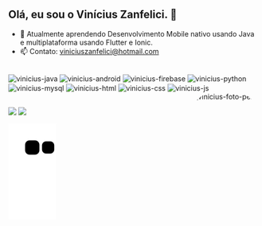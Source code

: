 ## Olá, eu sou o Vinícius Zanfelici. 👋

- 🌱 Atualmente aprendendo Desenvolvimento Mobile nativo usando Java e multiplataforma usando Flutter e Ionic.
- 📫 Contato: viniciuszanfelici@hotmail.com 

<div style="display: inline_block"><br>
  <img align="center" alt="vinicius-java" height="40" width="50" src="https://cdn.jsdelivr.net/gh/devicons/devicon/icons/java/java-original-wordmark.svg" />
  <img align="center" alt="vinicius-android" height="40" width="50" src="https://cdn.jsdelivr.net/gh/devicons/devicon/icons/android/android-original-wordmark.svg" />
  <img align="center" alt="vinicius-firebase" height="40" width="50" src="https://cdn.jsdelivr.net/gh/devicons/devicon/icons/firebase/firebase-plain-wordmark.svg" />
  <img align="center" alt="vinicius-python" height="40" width="50" src="https://cdn.jsdelivr.net/gh/devicons/devicon/icons/python/python-original-wordmark.svg" />
  <img align="center" alt="vinicius-mysql" height="40" width="50" src="https://cdn.jsdelivr.net/gh/devicons/devicon/icons/mysql/mysql-original-wordmark.svg" />
  <img align="center" alt="vinicius-html" height="40" width="50" src="https://cdn.jsdelivr.net/gh/devicons/devicon/icons/html5/html5-original-wordmark.svg" />
  <img align="center" alt="vinicius-css" height="40" width="50" src="https://cdn.jsdelivr.net/gh/devicons/devicon/icons/css3/css3-original-wordmark.svg" />
  <img align="center" alt="vinicius-js" height="40" width="50" src="https://cdn.jsdelivr.net/gh/devicons/devicon/icons/javascript/javascript-original.svg" />
  <img align="right" alt="vinicius-foto-perfil" height="150" style="border-radius:50px;" src="https://cdn.discordapp.com/attachments/856685663223283725/1006582441303093298/avataaars.png"
</div>          

##

<div> 
  <a href = "mailto:viniciuszanfelici@hotmail.com"><img src="https://img.shields.io/badge/-Email-%23333?style=for-the-badge&logo=gmail&logoColor=white" target="_blank"></a>
  <a href="https://www.linkedin.com/in/vinicius-zanfelici/" target="_blank"><img src="https://img.shields.io/badge/-LinkedIn-%230077B5?style=for-the-badge&logo=linkedin&logoColor=white" target="_blank"></a> 
  
  ![Snake animation](https://github.com/vinizaan/vinizaan/blob/output/github-contribution-grid-snake.svg)

</div>
